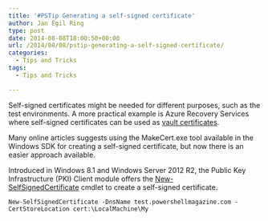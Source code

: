 ```yaml
---
title: '#PSTip Generating a self-signed certificate'
author: Jan Egil Ring
type: post
date: 2014-08-08T18:00:50+00:00
url: /2014/08/08/pstip-generating-a-self-signed-certificate/
categories:
  - Tips and Tricks
tags:
  - Tips and Tricks

---
```

Self-signed certificates might be needed for different purposes, such as the test environments. A more practical example is Azure Recovery Services where self-signed certificates can be used as <a href="http://msdn.microsoft.com/en-us/library/azure/dn169036.aspx">vault certificates</a>.

Many online articles suggests using the MakeCert.exe tool available in the Windows SDK for creating a self-signed certificate, but now there is an easier approach available.

Introduced in Windows 8.1 and Windows Server 2012 R2, the Public Key Infrastructure (PKI) Client module offers the [New-SelfSignedCertificate][1] cmdlet to create a self-signed certificate.

```
New-SelfSignedCertificate -DnsName test.powershellmagazine.com -CertStoreLocation cert:\LocalMachine\My
```


[1]: http://technet.microsoft.com/en-us/library/hh848633.aspx